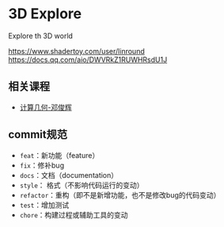 # 3D Explore
Explore th 3D world

https://www.shadertoy.com/user/linround
https://docs.qq.com/aio/DWVRkZ1RUWHRsdU1J

## 相关课程
- [计算几何-邓俊辉](https://www.xuetangx.com/course/THU08091000327/16906681)

## commit规范
- `feat`：新功能（feature）
- `fix`：修补bug
- `docs`：文档（documentation）
- `style`： 格式（不影响代码运行的变动）
- `refactor`：重构（即不是新增功能，也不是修改bug的代码变动）
- `test`：增加测试
- `chore`：构建过程或辅助工具的变动
